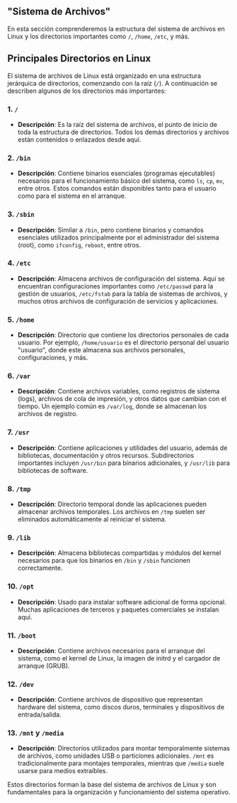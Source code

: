 ## "Sistema de Archivos"

En esta sección comprenderemos la estructura del sistema de archivos en Linux y los directorios importantes como `/`, `/home`, `/etc`, y más.

## Principales Directorios en Linux

El sistema de archivos de Linux está organizado en una estructura jerárquica de directorios, comenzando con la raíz (`/`). A continuación se describen algunos de los directorios más importantes:

### 1. `/`
- **Descripción**: Es la raíz del sistema de archivos, el punto de inicio de toda la estructura de directorios. Todos los demás directorios y archivos están contenidos o enlazados desde aquí.

### 2. `/bin`
- **Descripción**: Contiene binarios esenciales (programas ejecutables) necesarios para el funcionamiento básico del sistema, como `ls`, `cp`, `mv`, entre otros. Estos comandos están disponibles tanto para el usuario como para el sistema en el arranque.

### 3. `/sbin`
- **Descripción**: Similar a `/bin`, pero contiene binarios y comandos esenciales utilizados principalmente por el administrador del sistema (root), como `ifconfig`, `reboot`, entre otros.

### 4. `/etc`
- **Descripción**: Almacena archivos de configuración del sistema. Aquí se encuentran configuraciones importantes como `/etc/passwd` para la gestión de usuarios, `/etc/fstab` para la tabla de sistemas de archivos, y muchos otros archivos de configuración de servicios y aplicaciones.

### 5. `/home`
- **Descripción**: Directorio que contiene los directorios personales de cada usuario. Por ejemplo, `/home/usuario` es el directorio personal del usuario "usuario", donde este almacena sus archivos personales, configuraciones, y más.

### 6. `/var`
- **Descripción**: Contiene archivos variables, como registros de sistema (logs), archivos de cola de impresión, y otros datos que cambian con el tiempo. Un ejemplo común es `/var/log`, donde se almacenan los archivos de registro.

### 7. `/usr`
- **Descripción**: Contiene aplicaciones y utilidades del usuario, además de bibliotecas, documentación y otros recursos. Subdirectorios importantes incluyen `/usr/bin` para binarios adicionales, y `/usr/lib` para bibliotecas de software.

### 8. `/tmp`
- **Descripción**: Directorio temporal donde las aplicaciones pueden almacenar archivos temporales. Los archivos en `/tmp` suelen ser eliminados automáticamente al reiniciar el sistema.

### 9. `/lib`
- **Descripción**: Almacena bibliotecas compartidas y módulos del kernel necesarios para que los binarios en `/bin` y `/sbin` funcionen correctamente.

### 10. `/opt`
- **Descripción**: Usado para instalar software adicional de forma opcional. Muchas aplicaciones de terceros y paquetes comerciales se instalan aquí.

### 11. `/boot`
- **Descripción**: Contiene archivos necesarios para el arranque del sistema, como el kernel de Linux, la imagen de initrd y el cargador de arranque (GRUB).

### 12. `/dev`
- **Descripción**: Contiene archivos de dispositivo que representan hardware del sistema, como discos duros, terminales y dispositivos de entrada/salida.

### 13. `/mnt` y `/media`
- **Descripción**: Directorios utilizados para montar temporalmente sistemas de archivos, como unidades USB o particiones adicionales. `/mnt` es tradicionalmente para montajes temporales, mientras que `/media` suele usarse para medios extraíbles.

Estos directorios forman la base del sistema de archivos de Linux y son fundamentales para la organización y funcionamiento del sistema operativo.
